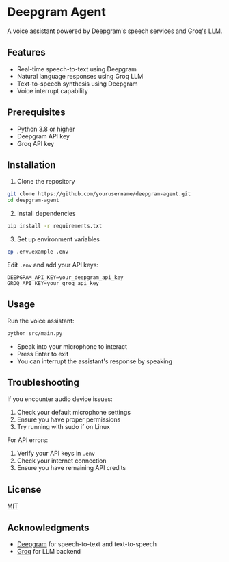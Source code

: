 # Deepgram Agent

A voice assistant powered by Deepgram's speech services and Groq's LLM.

## Features
- Real-time speech-to-text using Deepgram
- Natural language responses using Groq LLM
- Text-to-speech synthesis using Deepgram
- Voice interrupt capability

## Prerequisites
- Python 3.8 or higher
- Deepgram API key
- Groq API key

## Installation

1. Clone the repository
```bash
git clone https://github.com/yourusername/deepgram-agent.git
cd deepgram-agent
```

2. Install dependencies
```bash
pip install -r requirements.txt
```

3. Set up environment variables
```bash
cp .env.example .env
```
Edit `.env` and add your API keys:
```
DEEPGRAM_API_KEY=your_deepgram_api_key
GROQ_API_KEY=your_groq_api_key
```

## Usage

Run the voice assistant:
```bash
python src/main.py
```

- Speak into your microphone to interact
- Press Enter to exit
- You can interrupt the assistant's response by speaking

## Troubleshooting

If you encounter audio device issues:
1. Check your default microphone settings
2. Ensure you have proper permissions
3. Try running with sudo if on Linux

For API errors:
1. Verify your API keys in `.env`
2. Check your internet connection
3. Ensure you have remaining API credits

## License

[MIT](https://github.com/andyw-0612/deepgram-agent/blob/main/LICENSE)

## Acknowledgments
- [Deepgram](https://deepgram.com/) for speech-to-text and text-to-speech
- [Groq](https://groq.com/) for LLM backend
